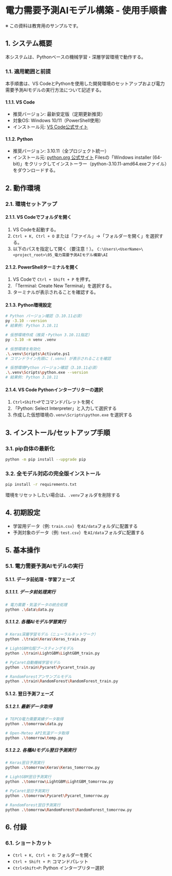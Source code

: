 # 電力需要予測AIモデル構築 - 使用手順書

※ この資料は教育用のサンプルです。

## 1. システム概要

本システムは、Pythonベースの機械学習・深層学習環境で動作する。

### 1.1. 適用範囲と前提
本手順書は、VS CodeとPythonを使用した開発環境のセットアップおよび電力需要予測AIモデルの実行方法について記述する。

#### 1.1.1. VS Code
- 推奨バージョン: 最新安定版（定期更新推奨）
- 対象OS: Windows 10/11（PowerShell使用）
- インストール元: [VS Code公式サイト](https://code.visualstudio.com/)

#### 1.1.2. Python
- 推奨バージョン: 3.10.11（全プロジェクト統一）
- インストール元: [python.org 公式サイト](https://www.python.org/downloads/release/python-31011/)
    Filesの「Windows installer (64-bit)」をクリックしてインストーラー（python-3.10.11-amd64.exeファイル）をダウンロードする。

## 2. 動作環境

### 2.1. 環境セットアップ

#### 2.1.1. VS Codeでフォルダを開く

1.  VS Codeを起動する。
2.  `Ctrl + K, Ctrl + O` または「ファイル」→「フォルダーを開く」を選択する。
3.  以下のパスを指定して開く（要注意！）。
    `C:\Users\<UserName>\<project_root>\05_電力需要予測AIモデル構築\AI`

#### 2.1.2. PowerShellターミナルを開く

1. VS Codeで `Ctrl + Shift + P` を押す。
2. 「Terminal: Create New Terminal」を選択する。
3. ターミナルが表示されることを確認する。

#### 2.1.3. Python環境設定

```bash
# Python バージョン確認（3.10.11必須）
py -3.10 --version
# 結果例: Python 3.10.11

# 仮想環境作成（推奨・Python 3.10.11指定）
py -3.10 -m venv .venv

# 仮想環境を有効化
.\.venv\Scripts\Activate.ps1
# コマンドライン先頭に (.venv) が表示されることを確認

# 仮想環境Python バージョン確認（3.10.11必須）
.\.venv\Scripts\python.exe --version
# 結果例: Python 3.10.11
```

#### 2.1.4. VS Code Pythonインタープリターの選択

1. `Ctrl+Shift+P`でコマンドパレットを開く
2. 「Python: Select Interpreter」と入力して選択する
3. 作成した仮想環境の`.venv\Scripts\python.exe` を選択する

## 3. インストール/セットアップ手順

### 3.1. pip自体の最新化
```bash
python -m pip install --upgrade pip
```

### 3.2. 全モデル対応の完全版インストール
```bash
pip install -r requirements.txt
```

環境をリセットしたい場合は、`.venv`フォルダを削除する

## 4. 初期設定

- 学習用データ（例: `train.csv`）を`AI/data`フォルダに配置する
- 予測対象のデータ（例: `test.csv`）を`AI/data`フォルダに配置する

## 5. 基本操作

### 5.1. 電力需要予測AIモデルの実行

#### 5.1.1. データ前処理・学習フェーズ

##### 5.1.1.1. データ前処理実行
```bash
# 電力需要・気温データの統合処理
python .\data\data.py
```

##### 5.1.1.2. 各種AIモデル学習実行
```bash
# Keras深層学習モデル（ニューラルネットワーク）
python .\train\Keras\Keras_train.py

# LightGBM勾配ブースティングモデル
python .\train\LightGBM\LightGBM_train.py

# PyCaret自動機械学習モデル
python .\train\Pycaret\Pycaret_train.py

# RandomForestアンサンブルモデル
python .\train\RandomForest\RandomForest_train.py
```

#### 5.1.2. 翌日予測フェーズ

##### 5.1.2.1. 最新データ取得
```bash
# TEPCO電力需要実績データ取得
python .\tomorrow\data.py

# Open-Meteo API気温データ取得
python .\tomorrow\temp.py
```

##### 5.1.2.2. 各種AIモデル翌日予測実行
```bash
# Keras翌日予測実行
python .\tomorrow\Keras\Keras_tomorrow.py

# LightGBM翌日予測実行
python .\tomorrow\LightGBM\LightGBM_tomorrow.py

# PyCaret翌日予測実行
python .\tomorrow\Pycaret\Pycaret_tomorrow.py

# RandomForest翌日予測実行
python .\tomorrow\RandomForest\RandomForest_tomorrow.py
```

## 6. 付録

### 6.1. ショートカット
- `Ctrl + K, Ctrl + O`: フォルダーを開く
- `Ctrl + Shift + P`: コマンドパレット
- `Ctrl+Shift+P`: Python インタープリター選択
